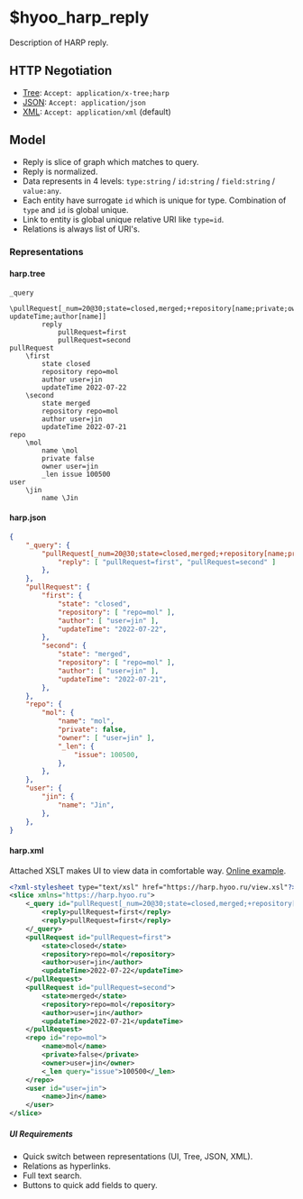 # $hyoo_harp_reply

Description of HARP reply.

## HTTP Negotiation

- [Tree](https://github.com/nin-jin/tree.d): `Accept: application/x-tree;harp`
- [JSON](https://www.w3.org/XML/): `Accept: application/json`
- [XML](https://www.json.org/json-en.html): `Accept: application/xml` (default)

## Model

- Reply is slice of graph which matches to query.
- Reply is normalized.
- Data represents in 4 levels: `type:string` / `id:string` / `field:string` / `value:any`.
- Each entity have surrogate `id` which is unique for type. Combination of `type` and `id` is global unique.
- Link to entity is global unique relative URI like `type=id`.
- Relations is always list of URI's.

### Representations

#### harp.tree

```tree
_query
	\pullRequest[_num=20@30;state=closed,merged;+repository[name;private;owner[name];_len[issue]];-updateTime;author[name]]
		reply
			pullRequest=first
			pullRequest=second
pullRequest
	\first
		state closed
		repository repo=mol
		author user=jin
		updateTime 2022-07-22
	\second
		state merged
		repository repo=mol
		author user=jin
		updateTime 2022-07-21
repo
	\mol
		name \mol
		private false
		owner user=jin
		_len issue 100500
user
	\jin
		name \Jin
```

#### harp.json

```json
{
	"_query": {
		"pullRequest[_num=20@30;state=closed,merged;+repository[name;private;owner[name];_len[issue]];-updateTime;author[name]]": {
			"reply": [ "pullRequest=first", "pullRequest=second" ]
		},
	},
	"pullRequest": {
		"first": {
			"state": "closed",
			"repository": [ "repo=mol" ],
			"author": [ "user=jin" ],
			"updateTime": "2022-07-22",
		},
		"second": {
			"state": "merged",
			"repository": [ "repo=mol" ],
			"author": [ "user=jin" ],
			"updateTime": "2022-07-21",
		},	
	},
	"repo": {
		"mol": {
			"name": "mol",
			"private": false,
			"owner": [ "user=jin" ],
			"_len": {
				"issue": 100500,
			},
		},
	},
	"user": {
		"jin": {
			"name": "Jin",
		},
	},
}
```

#### harp.xml

Attached XSLT makes UI to view data in comfortable way. [Online example](https://nin-jin.github.io/harp/api=1).

```xml
<?xml-stylesheet type="text/xsl" href="https://harp.hyoo.ru/view.xsl"?>
<slice xmlns="https://harp.hyoo.ru">
	<_query id="pullRequest[_num=20@30;state=closed,merged;+repository[name;private;owner[name];_len[issue]];-updateTime;author[name]]">
		<reply>pullRequest=first</reply>
		<reply>pullRequest=first</reply>
	</_query>
	<pullRequest id="pullRequest=first">
		<state>closed</state>
		<repository>repo=mol</repository>
		<author>user=jin</author>
		<updateTime>2022-07-22</updateTime>
	</pullRequest>
	<pullRequest id="pullRequest=second">
		<state>merged</state>
		<repository>repo=mol</repository>
		<author>user=jin</author>
		<updateTime>2022-07-21</updateTime>
	</pullRequest>
	<repo id="repo=mol">
		<name>mol</name>
		<private>false</private>
		<owner>user=jin</owner>
		<_len query="issue">100500</_len>
	</repo>
	<user id="user=jin">
		<name>Jin</name>
	</user>
</slice>
```

##### UI Requirements

- Quick switch between representations (UI, Tree, JSON, XML).
- Relations as hyperlinks.
- Full text search.
- Buttons to quick add fields to query.
